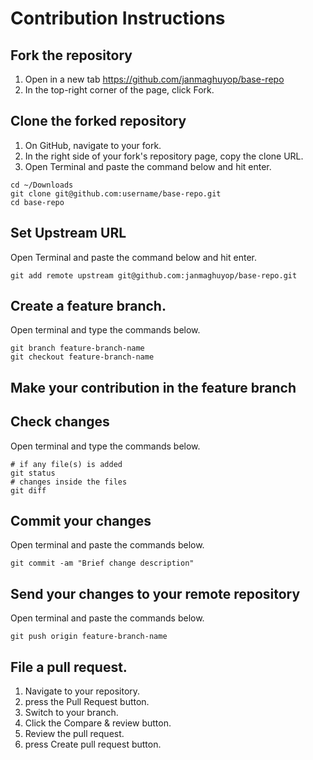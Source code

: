 # Contribution Instructions

## Fork the repository
1. Open in a new tab https://github.com/janmaghuyop/base-repo
2. In the top-right corner of the page, click Fork.

## Clone the forked repository
1. On GitHub, navigate to your fork.
2. In the right side of your fork's repository page, copy the clone URL.
3. Open Terminal and paste the command below and hit enter.

```
cd ~/Downloads
git clone git@github.com:username/base-repo.git
cd base-repo
```

## Set Upstream URL
Open Terminal and paste the command below and hit enter.
```
git add remote upstream git@github.com:janmaghuyop/base-repo.git
```

## Create a feature branch.
Open terminal and type the commands below.
```
git branch feature-branch-name
git checkout feature-branch-name
```

## Make your contribution in the feature branch


## Check changes
Open terminal and type the commands below.
```
# if any file(s) is added
git status
# changes inside the files
git diff
```

## Commit your changes
Open terminal and paste the commands below.
```
git commit -am "Brief change description"
```

## Send your changes to your remote repository
Open terminal and paste the commands below.
```
git push origin feature-branch-name
```

## File a pull request.
1. Navigate to your repository.
2. press the Pull Request button.
3. Switch to your branch.
4. Click the Compare & review button.
5. Review the pull request.
6. press Create pull request button.
